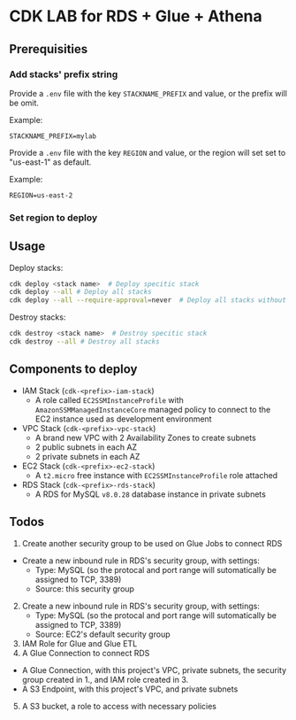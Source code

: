 
# CDK LAB for RDS + Glue + Athena

## Prerequisities

### Add stacks' prefix string

Provide a `.env` file with the key `STACKNAME_PREFIX` and value, or the prefix will be omit.

Example:

```
STACKNAME_PREFIX=mylab
```

Provide a `.env` file with the key `REGION` and value, or the region will set set to "us-east-1" as default.

Example:

```
REGION=us-east-2
```

### Set region to deploy

## Usage

Deploy stacks:

```bash
cdk deploy <stack name>  # Deploy specitic stack
cdk deploy --all # Deploy all stacks
cdk deploy --all --require-approval=never  # Deploy all stacks without asking yes or no
```

Destroy stacks:

```bash
cdk destroy <stack name>  # Destroy specitic stack
cdk destroy --all # Destroy all stacks
```

## Components to deploy

* IAM Stack (`cdk-<prefix>-iam-stack`)
  * A role called `EC2SSMInstanceProfile` with `AmazonSSMManagedInstanceCore` managed policy to connect to the EC2 instance used as development environment
* VPC Stack (`cdk-<prefix>-vpc-stack`)
  * A brand new VPC with 2 Availability Zones to create subnets
  * 2 public subnets in each AZ
  * 2 private subnets in each AZ
* EC2 Stack (`cdk-<prefix>-ec2-stack`)
  * A `t2.micro` free instance with `EC2SSMInstanceProfile` role attached
* RDS Stack (`cdk-<prefix>-rds-stack`)
  * A RDS for MySQL `v8.0.28` database instance in private subnets

## Todos

1. Create another security group to be used on Glue Jobs to connect RDS
  * Create a new inbound rule in RDS's security group, with settings:
    * Type: MySQL (so the protocal and port range will sutomatically be assigned to TCP, 3389)
    * Source: this security group
2. Create a new inbound rule in RDS's security group, with settings:
    * Type: MySQL (so the protocal and port range will sutomatically be assigned to TCP, 3389)
    * Source: EC2's default security group
3. IAM Role for Glue and Glue ETL
4. A Glue Connection to connect RDS
  * A Glue Connection, with this project's VPC, private subnets, the security group created in 1., and IAM role created in 3.
  * A S3 Endpoint, with this project's VPC, and private subnets
5. A S3 bucket, a role to access with necessary policies
